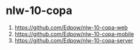 # nlw-10-copa
1. https://github.com/Edpow/nlw-10-copa-web
2. https://github.com/Edpow/nlw-10-copa-mobile
3. https://github.com/Edpow/nlw-10-copa-server
